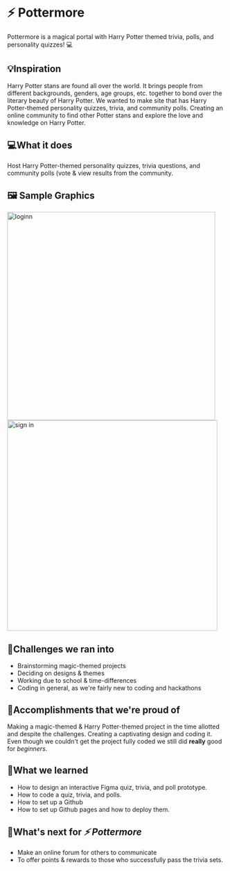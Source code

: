 # ⚡ Pottermore
Pottermore is a magical portal with Harry Potter themed trivia,  polls, and personality quizzes!  💻
## 💡Inspiration

Harry Potter stans are found all over the world. It brings people from different backgrounds, genders, age groups, etc. together to bond over the literary beauty of Harry Potter. We wanted to make site that has Harry Potter-themed personality quizzes, trivia, and community polls. Creating an online community to find other Potter stans and explore the love and knowledge on Harry Potter.

## 💻What it does

Host Harry Potter-themed personality quizzes, trivia questions, and community polls (vote & view results from the community.

## 🖼️ Sample Graphics
<img width="480" alt="loginn" src="https://user-images.githubusercontent.com/82287313/117483589-e380e400-af33-11eb-84bf-d1aadbcf7286.PNG"> <img width="485" alt="sign in" src="https://user-images.githubusercontent.com/82287313/117483592-e4197a80-af33-11eb-801b-2f2f3e91532c.PNG"> 

## 🧠Challenges we ran into

* Brainstorming magic-themed projects
* Deciding on designs & themes
* Working due to school & time-differences
* Coding in general, as we're fairly new to coding and hackathons

## 🏅Accomplishments that we're proud of

Making a magic-themed & Harry Potter-themed project in the time allotted and despite the challenges. Creating a captivating design and coding it. Even though we couldn't get the project fully coded we still did **really** good for _beginners_.

## 📖What we learned

* How to design an interactive Figma quiz, trivia, and poll prototype.
* How to code a quiz, trivia, and polls.
* How to set up a Github
* How to set up Github pages and how to deploy them.

## 🚀What's next for _⚡ Pottermore_

* Make an online forum for others to communicate
* To offer points & rewards to those who successfully pass the trivia sets.
